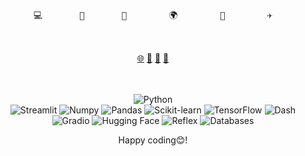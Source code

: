 <pre align=center>
 
   
💻       🚀       🤖        🌍        🔭        ✈️


</pre>

<div align=center>
  <a href="#">🌐</a> 
  <a href="mailto:albertniyon@gmail.com">📧</a> 
  <a href="https://www.linkedin.com/in/albertniyonsenga/">💼</a>
  <a href="https://github.com/albertniyonsenga">🏫</a>
</div>
<br>
<br>

<div align=center>
    
  ![Python](https://img.shields.io/badge/-Python-3776AB?logo=python&logoColor=white)  
  ![Streamlit](https://img.shields.io/badge/-Streamlit-FF4B8B?logo=streamlit&logoColor=white) 
  ![Numpy](https://img.shields.io/badge/-Numpy-013243?logo=numpy&logoColor=white)
  ![Pandas](https://img.shields.io/badge/-Pandas-150458?logo=pandas&logoColor=white)
  ![Scikit-learn](https://img.shields.io/badge/-Scikit--Learn-F7931E?logo=scikit-learn&logoColor=white)
  ![TensorFlow](https://img.shields.io/badge/-TensorFlow-FF6F00?logo=tensorflow&logoColor=white)
  ![Dash](https://img.shields.io/badge/-Dash-000000?logo=plotly&logoColor=white)
  ![Gradio](https://img.shields.io/badge/-Gradio-2A2A2A?logo=gradio&logoColor=white)
  ![Hugging Face](https://img.shields.io/badge/-Hugging%20Face-FF61A6?logo=huggingface&logoColor=white)
  ![Reflex](https://img.shields.io/badge/-Reflex-4B5D16?logo=reflex&logoColor=white)
  ![Databases](https://img.shields.io/badge/-Databases-005C9C?logo=oracle&logoColor=white)
</div>

<div align=center>
<p> Happy coding😊!</p>
</div>
